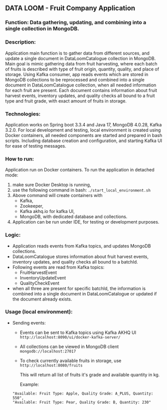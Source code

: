 ## DATA LOOM - Fruit Company Application
### Function: Data gathering, updating, and combining into a single collection in MongoDB.

### Description: 
Application main function is to gather data from different sources, and update a single document in DataLoomCatalogue collection in MongoDB.
Main goal is mimic gathering data from fruit harvesting, where each batch of fruits is described with type of fruit origin, quantity, quality, and place of storage. Using Kafka consumer, app reads events which are stored in MongoDB collections to be reprocessed and combined into a single document in DataLoomCatalogue collection, when all needed information for each fruit are present. 
Each document contains information about fruit harvest events, inventory updates, and quality checks all bound to a fruit type and fruit grade, with exact amount of fruits in storage. 

### Technologies:
Application works on Spring boot 3.3.4 and Java 17, MongoDB 4.0.28, Kafka 3.2.0. For local development and testing, local environment is created using Docker containers, all needed components are started and prepared in bash scripts. Including database creation and configuration, and starting Kafka UI for ease of testing messages. 

### How to run: 
Application run on Docker containers. To run the application in detached mode:
1. make sure Docker Desktop is running,
2. use the following command in bash: ```./start_local_environment.sh```
3. Above command will create containers with 
   - Kafka, 
   - Zookeeper,
   - Kafka akhq.io for kafka UI,
   - MongoDB, with dedicated database and collections.
4. Application can be run under IDE, for testing or development purposes.

### Logic:
- Application reads events from Kafka topics, and updates MongoDB collections.
- DataLoomCatalogue stores information about fruit harvest events, inventory updates, and quality checks all bound to a batchId.
- Following events are read from Kafka topics:
  - FruitHarvestEvent
  - InventoryUpdateEvent
  - QualityCheckEvent
- when all three are present for specific batchId, the information is combined into a single document in DataLoomCatalogue or updated if the document already exists.

### Usage (local environment): 
- Sending events: 
  - Events can be sent to Kafka topics using Kafka AKHQ UI ```http://localhost:8090/ui/docker-kafka-server/```
  - All collections can be viewed in MongoDB client ```mongodb://localhost:27017```
  - To check currently available fruits in storage, use ```http://localhost:8080/fruits```
  
    This will return all list of  fruits it's grade and available quantity in kg.
  
    Example: 
  ```
  "Available: Fruit Type: Apple, Quality Grade: A_PLUS, Quantity: 550",
  "Available: Fruit Type: Pear, Quality Grade: B, Quantity: 230"
  ```


